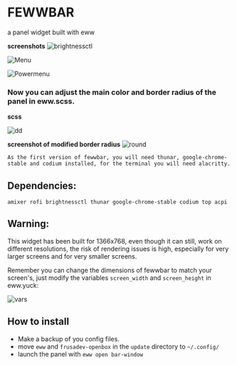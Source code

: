 # FEWWBAR

a panel widget built with eww

**screenshots** 
![brightnessctl](https://github.com/Frusadev/fewwbar/assets/81917636/9d97a090-1d26-4cc1-9c71-aa3a2f720f3c)


![Menu](https://github.com/Frusadev/fewwbar/assets/81917636/cf5f1383-6b58-48a9-80d1-e399196729fb)


![Powermenu](https://github.com/Frusadev/fewwbar/assets/81917636/41139924-3cbe-4ddc-b0b9-bb92f920def7)

### Now you can adjust the main color and border radius of the panel in eww.scss.
**scss**

![dd](https://github.com/Frusadev/fewwbar/assets/81917636/2fb1c6b6-ad90-42b8-969e-2deb6ea055c4)


**screenshot of modified border radius**
![round](https://github.com/Frusadev/fewwbar/assets/81917636/e41e26c8-d9ea-4b89-8c97-48a5984957dc)

`As the first version of fewwbar, you will need thunar, google-chrome-stable and codium installed, for the terminal you will need alacritty.`

## Dependencies:

`amixer rofi brightnessctl thunar google-chrome-stable codium top acpi`

## Warning:

This widget has been built for 1366x768, even though it can still, work on different resolutions, the risk of rendering issues is high, especially for very larger screens and for very smaller screens.

Remember you can change the dimensions of fewwbar to match your screen's, just modify the variables `screen_width` and `screen_height` in eww.yuck:

![vars](https://github.com/Frusadev/fewwbar/assets/81917636/a2674218-52f6-423d-8263-d16e2bf4fa99)

## How to install

- Make a backup of you config files.
- move `eww` and `frusadev-openbox` in the `update` directory to `~/.config/`
- launch the panel with `eww open bar-window`

